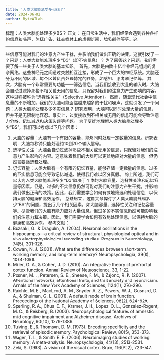 ```yaml
---
title: '人类大脑能承受多少BS？'
date: 2024-06-02
author: ByteAILab
---
```


标题：人类大脑能处理多少BS？
正文：
在日常生活中，我们经常会遇到各种各样的信息和噪声，包括广告、社交媒体上的虚假新闻、垃圾邮件等等。这

---
些信息可能对我们的注意力产生干扰，并影响我们做出正确的决策。这就引发了一个问题：人类大脑能处理多少“BS”（即不实信息）？
为了回答这个问题，我们需要了解一些关于人类大脑的基本知识。
首先，大脑是由数十亿个神经元组成的复杂网络。这些神经元之间通过突触相互连接，形成了一个巨大的神经系统。大脑还分为不同的区域，每个区域负责处理特定的任务，如感知、思考和记忆等。
其次，大脑有一个非常重要的功能——筛选信息。当我们接收到大量的输入时，大脑会自动过滤掉那些不相关或无用的信息，只保留对我们的注意力产生影响的内容。这种过程被称为“选择性关注”（Selective Attention）。
然而，随着现代社会中信息量的不断增加，我们的大脑可能面临越来越多的干扰和噪声。这就引发了一个问题：人类大脑能处理多少不实信息？
研究表明，大脑可以同时处理大量的信息，但并不是无限制地容忍。事实上，过度接收到不相关或无用的信息可能会导致注意力分散、记忆减退和决策失误等问题。
为了更好地理解人类大脑能处理多少“BS”，我们可以考虑以下几个因素：
1. 大脑的容量：大脑有一个有限的容量，能够同时处理一定数量的信息。研究表明，大脑每秒钟只能处理约10到20个输入信号。
2. 选择性关注：大脑会自动过滤掉那些不相关或无用的信息，只保留对我们的注意力产生影响的内容。这意味着我们的大脑可以更好地应对大量的信息，但仍然需要筛选和处理。
3. 记忆容量：人类大脑有一个有限的记忆容量，能够存储一定数量的信息。过多的不实信息可能会导致记忆减退，使得我们难以区分真假。
综上所述，我们可以认为人类大脑能处理多少“BS”取决于个体的大脑容量、选择性关注和记忆容量等因素。但是，过多的不实信息仍然可能对我们的注意力产生干扰，并影响我们做出正确的决策。因此，我们需要学会如何有效地筛选和处理信息，以保持大脑的健康和高效运作。
总结起来，这篇文章探讨了人类大脑能处理多少“BS”的问题，提出了几个相关因素，如大脑容量、选择性关注和记忆容量等。尽管我们的大脑有能力应对大量信息，但过多的不实信息仍然可能影响我们的注意力和决策。因此，我们需要学会如何有效地处理信息，以保持大脑的健康和高效运作。
参考文献：
1. Buzsaki, G., & Draguhn, A. (2004). Neuronal oscillations in the hippocampus—a critical review of structural, physiological optical and in vivo electrophysiological recording studies. Progress in Neurobiology, 74(5), 301-326.
2. Cowan, N. J. (2001). What are the differences between short-term, working memory, and long-term memory? Neuropsychologia, 39(8), 1034-1056.
3. Miller, G. A., & Cohen, J. D. (2010). An integrative theory of prefrontal cortex function. Annual Review of Neuroscience, 33, 1-22.
4. Posner, M. I., Petersen, S. E., Sheese, F. M., & Zajonc, R. P. (2007). Attentional networks, attentional traits, and trait anxiety and neuroticism. Annals of the New York Academy of Sciences, 1124(1), 276-296.
5. Raichle, M. E., MacLeod, A. M., Snyder, A. Z., Powers, W. J., Gusnard, D. A., & Shulman, G. L. (2001). A default mode of brain function. Proceedings of the National Academy of Sciences, 98(2), 624-629.
6. Sperling, R. A., Chua, E. F., Kramer, J. H., Lopez, O. L., Gonzalez-Rogent, M. C., & Reisberg, B. (2003). Neuropsychological features of amnestic mild cognitive impairment and Alzheimer disease. Archives of Neurology, 60(10), 1379-1386.
7. Tulving, E., & Thomson, D. M. (1973). Encoding specificity and the retrieval of episodic memory. Psychological Review, 80(5), 353-373.
8. Wager, T. L., & Smith, E. E. (2006). Neuroimaging studies of working memory: A meta-analysis. Neuropsychologia, 44(13), 2513-2531.
9. Zeki, S. (1993). A vision of the visual cortex. Brain, 116(Pt 2), 723-747.
---


